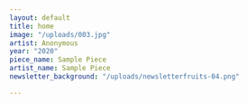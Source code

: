 ```yaml
---
layout: default
title: home
image: "/uploads/003.jpg"
artist: Anonymous
year: "2020"
piece_name: Sample Piece
artist_name: Sample Piece
newsletter_background: "/uploads/newsletterfruits-04.png"

---
```

